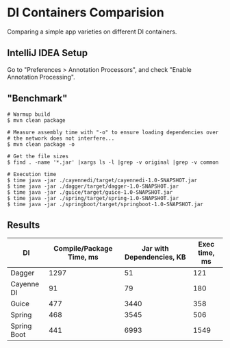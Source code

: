 # DI Containers Comparision

Comparing a simple app varieties on different DI containers.

## IntelliJ IDEA Setup

Go to "Preferences > Annotation Processors", and check "Enable Annotation
Processing".

## "Benchmark"

```
# Warmup build
$ mvn clean package

# Measure assembly time with "-o" to ensure loading dependencies over
# the network does not interfere...
$ mvn clean package -o

# Get the file sizes
$ find . -name '*.jar' |xargs ls -l |grep -v original |grep -v common

# Execution time
$ time java -jar ./cayennedi/target/cayennedi-1.0-SNAPSHOT.jar
$ time java -jar ./dagger/target/dagger-1.0-SNAPSHOT.jar
$ time java -jar ./guice/target/guice-1.0-SNAPSHOT.jar
$ time java -jar ./spring/target/spring-1.0-SNAPSHOT.jar
$ time java -jar ./springboot/target/springboot-1.0-SNAPSHOT.jar
```

## Results

|DI|Compile/Package Time, ms|Jar with Dependencies, KB|Exec time, ms|
|----|-----|-----|----|
|Dagger|1297|51|121|
|Cayenne DI|91|79|180|
|Guice|477|3440|358|
|Spring|468|3545|506|
|Spring Boot|441|6993|1549|
